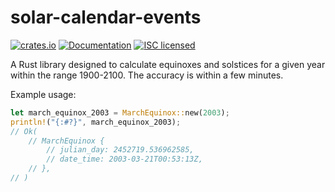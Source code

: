 # solar-calendar-events

[![crates.io](https://img.shields.io/crates/v/solar-calendar-events.svg)](https://crates.io/crates/solar-calendar-events)
[![Documentation](https://docs.rs/solar-calendar-events/badge.svg)](https://docs.rs/solar-calendar-events)
[![ISC licensed](https://img.shields.io/crates/l/solar-calendar-events.svg)](./LICENSE)

A Rust library designed to calculate equinoxes and solstices for a given year within the range 1900-2100. The accuracy is within a few minutes.

Example usage:

``` rust
let march_equinox_2003 = MarchEquinox::new(2003);
println!("{:#?}", march_equinox_2003);
// Ok(
    // MarchEquinox {
        // julian_day: 2452719.536962585,
        // date_time: 2003-03-21T00:53:13Z,
    // },
// )
```
